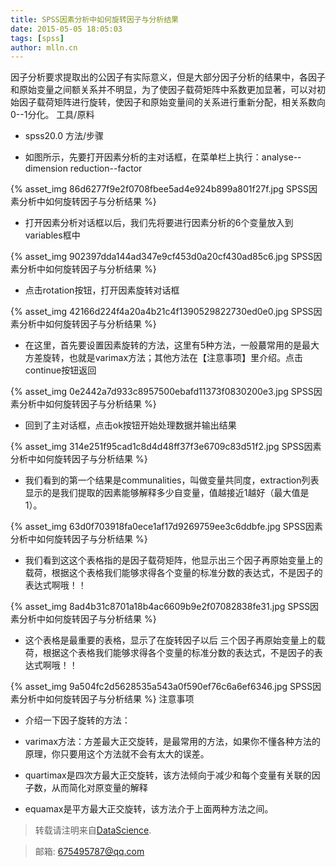 ```yaml
---
title: SPSS因素分析中如何旋转因子与分析结果
date: 2015-05-05 18:05:03
tags: [spss]
author: mlln.cn
---
```

因子分析要求提取出的公因子有实际意义，但是大部分因子分析的结果中，各因子和原始变量之间额关系并不明显，为了使因子载荷矩阵中系数更加显著，可以对初始因子载荷矩阵进行旋转，使因子和原始变量间的关系进行重新分配，相关系数向0--1分化。
工具/原料


- spss20.0
方法/步骤


- 如图所示，先要打开因素分析的主对话框，在菜单栏上执行：analyse--dimension reduction--factor

{% asset_img 86d6277f9e2f0708fbee5ad4e924b899a801f27f.jpg SPSS因素分析中如何旋转因子与分析结果 %}

- 打开因素分析对话框以后，我们先将要进行因素分析的6个变量放入到variables框中

{% asset_img 902397dda144ad347e9cf453d0a20cf430ad85c6.jpg SPSS因素分析中如何旋转因子与分析结果 %}

- 点击rotation按钮，打开因素旋转对话框

{% asset_img 42166d224f4a20a4b21c4f1390529822730ed0e0.jpg SPSS因素分析中如何旋转因子与分析结果 %}

- 在这里，首先要设置因素旋转的方法，这里有5种方法，一般蕞常用的是最大方差旋转，也就是varimax方法；其他方法在【注意事项】里介绍。点击continue按钮返回

{% asset_img 0e2442a7d933c8957500ebafd11373f0830200e3.jpg SPSS因素分析中如何旋转因子与分析结果 %}

- 回到了主对话框，点击ok按钮开始处理数据并输出结果

{% asset_img 314e251f95cad1c8d4d48ff37f3e6709c83d51f2.jpg SPSS因素分析中如何旋转因子与分析结果 %}

- 我们看到的第一个结果是communalities，叫做变量共同度，extraction列表显示的是我们提取的因素能够解释多少自变量，值越接近1越好（最大值是1）。

{% asset_img 63d0f703918fa0ece1af17d9269759ee3c6ddbfe.jpg SPSS因素分析中如何旋转因子与分析结果 %}

- 我们看到这这个表格指的是因子载荷矩阵，他显示出三个因子再原始变量上的载荷，根据这个表格我们能够求得各个变量的标准分数的表达式，不是因子的表达式啊哦！！

{% asset_img 8ad4b31c8701a18b4ac6609b9e2f07082838fe31.jpg SPSS因素分析中如何旋转因子与分析结果 %}

- 这个表格是最重要的表格，显示了在旋转因子以后 三个因子再原始变量上的载荷，根据这个表格我们能够求得各个变量的标准分数的表达式，不是因子的表达式啊哦！！

{% asset_img 9a504fc2d5628535a543a0f590ef76c6a6ef6346.jpg SPSS因素分析中如何旋转因子与分析结果 %}
注意事项


- 介绍一下因子旋转的方法：

- varimax方法：方差最大正交旋转，是最常用的方法，如果你不懂各种方法的原理，你只要用这个方法就不会有太大的误差。

- quartimax是四次方最大正交旋转，该方法倾向于减少和每个变量有关联的因子数，从而简化对原变量的解释

- equamax是平方最大正交旋转，该方法介于上面两种方法之间。

> 转载请注明来自[DataScience](http://mlln.cn).

> 邮箱: 675495787@qq.com 
